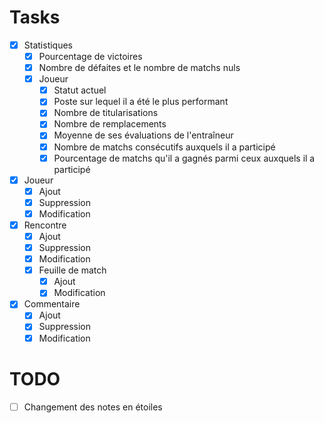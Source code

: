 

# Tasks

- [x] Statistiques
  - [x] Pourcentage de victoires
  - [x] Nombre de défaites et le nombre de matchs nuls
  - [x] Joueur
    - [x] Statut actuel
    - [x] Poste sur lequel il a été le plus performant
    - [x] Nombre de titularisations
    - [x] Nombre de remplacements
    - [x] Moyenne de ses évaluations de l'entraîneur
    - [x] Nombre de matchs consécutifs auxquels il a participé
    - [x] Pourcentage de matchs qu'il a gagnés parmi ceux auxquels il a participé
- [x] Joueur
  - [x] Ajout
  - [x] Suppression
  - [x] Modification
- [x] Rencontre
  - [x] Ajout
  - [x] Suppression
  - [x] Modification
  - [x] Feuille de match
    - [x] Ajout
    - [x] Modification
- [x] Commentaire
  - [x] Ajout
  - [x] Suppression
  - [x] Modification

# TODO

- [ ] Changement des notes en étoiles
